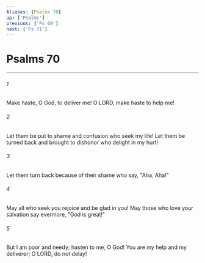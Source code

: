 ```yaml
---
Aliases: [Psalms 70]
up: ['Psalms']
previous: ['Ps 69']
next: ['Ps 71']
---
```

# Psalms 70
***



###### 1 
Make haste, O God, to deliver me! O LORD, make haste to help me! 

###### 2 
Let them be put to shame and confusion who seek my life! Let them be turned back and brought to dishonor who delight in my hurt! 

###### 3 
Let them turn back because of their shame who say, "Aha, Aha!" 

###### 4 
May all who seek you rejoice and be glad in you! May those who love your salvation say evermore, "God is great!" 

###### 5 
But I am poor and needy; hasten to me, O God! You are my help and my deliverer; O LORD, do not delay!

